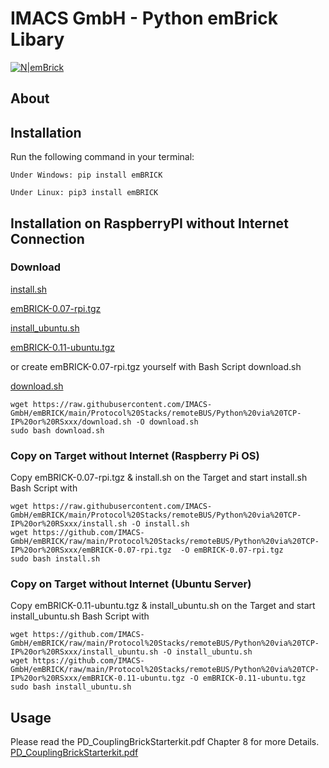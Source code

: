 # IMACS GmbH - Python emBrick Libary

[![N|emBrick](https://www.embrick.de/wp-content/uploads/2015/02/emBRICK-Logo@2x.png)](https://www.embrick.de/)

## About


## Installation
Run the following command in your terminal:

```
Under Windows: pip install emBRICK
```

```
Under Linux: pip3 install emBRICK
```

## Installation on RaspberryPI without Internet Connection

### Download

[install.sh](https://raw.githubusercontent.com/IMACS-GmbH/emBRICK/main/Protocol%20Stacks/remoteBUS/Python%20via%20TCP-IP%20or%20RSxxx/install.sh)

[emBRICK-0.07-rpi.tgz](https://github.com/IMACS-GmbH/emBRICK/raw/main/Protocol%20Stacks/remoteBUS/Python%20via%20TCP-IP%20or%20RSxxx/emBRICK-0.07-rpi.tgz)

[install_ubuntu.sh](https://github.com/IMACS-GmbH/emBRICK/raw/main/Protocol%20Stacks/remoteBUS/Python%20via%20TCP-IP%20or%20RSxxx/install_ubuntu.sh)

[emBRICK-0.11-ubuntu.tgz](https://github.com/IMACS-GmbH/emBRICK/raw/main/Protocol%20Stacks/remoteBUS/Python%20via%20TCP-IP%20or%20RSxxx/emBRICK-0.11-ubuntu.tgz)

or create emBRICK-0.07-rpi.tgz yourself with Bash Script download.sh

[download.sh](https://github.com/IMACS-GmbH/emBRICK/raw/main/Protocol%20Stacks/remoteBUS/Python%20via%20TCP-IP%20or%20RSxxx/download.sh)
```
wget https://raw.githubusercontent.com/IMACS-GmbH/emBRICK/main/Protocol%20Stacks/remoteBUS/Python%20via%20TCP-IP%20or%20RSxxx/download.sh -O download.sh
sudo bash download.sh
```

### Copy on Target without Internet (Raspberry Pi OS)

Copy emBRICK-0.07-rpi.tgz & install.sh on the Target and start install.sh Bash Script with
```
wget https://raw.githubusercontent.com/IMACS-GmbH/emBRICK/main/Protocol%20Stacks/remoteBUS/Python%20via%20TCP-IP%20or%20RSxxx/install.sh -O install.sh
wget https://github.com/IMACS-GmbH/emBRICK/raw/main/Protocol%20Stacks/remoteBUS/Python%20via%20TCP-IP%20or%20RSxxx/emBRICK-0.07-rpi.tgz  -O emBRICK-0.07-rpi.tgz
sudo bash install.sh
```
### Copy on Target without Internet (Ubuntu Server)
Copy emBRICK-0.11-ubuntu.tgz & install_ubuntu.sh on the Target and start install_ubuntu.sh Bash Script with
```
wget https://github.com/IMACS-GmbH/emBRICK/raw/main/Protocol%20Stacks/remoteBUS/Python%20via%20TCP-IP%20or%20RSxxx/install_ubuntu.sh -O install_ubuntu.sh
wget https://github.com/IMACS-GmbH/emBRICK/raw/main/Protocol%20Stacks/remoteBUS/Python%20via%20TCP-IP%20or%20RSxxx/emBRICK-0.11-ubuntu.tgz -O emBRICK-0.11-ubuntu.tgz
sudo bash install_ubuntu.sh
```

## Usage

Please read the PD_CouplingBrickStarterkit.pdf Chapter 8 for more Details. [PD_CouplingBrickStarterkit.pdf](https://github.com/IMACS-GmbH/emBRICK/raw/main/Protocol%20Stacks/remoteBUS/_PD_CouplingBrick%20Starterkit.pdf "Heading link")
